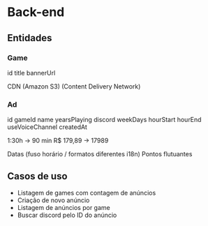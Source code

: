 # Back-end

## Entidades

### Game

id
title
bannerUrl

CDN (Amazon S3) (Content Delivery Network)

### Ad

id
gameId
name
yearsPlaying
discord
weekDays
hourStart
hourEnd
useVoiceChannel
createdAt

1:30h -> 90 min
R$ 179,89 -> 17989

Datas (fuso horário / formatos diferentes i18n)
Pontos flutuantes

## Casos de uso

- Listagem de games com contagem de anúncios
- Criação de novo anúncio
- Listagem de anúncios por game
- Buscar discord pelo ID do anúncio
